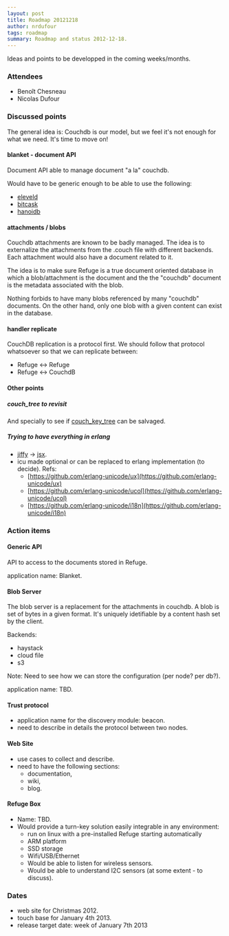 ```yaml
---
layout: post
title: Roadmap 20121218
author: nrdufour
tags: roadmap
summary: Roadmap and status 2012-12-18.
---
```


Ideas and points to be developped in the coming weeks/months.

### Attendees

+ Benoît Chesneau
+ Nicolas Dufour

### Discussed points

The general idea is: Couchdb is our model, but we feel it's not enough for what we need. It's time to move on!

#### blanket - document API

Document API able to manage document "a la" couchdb.

Would have to be generic enough to be able to use the following:

+ [eleveld](https://github.com/basho/eleveldb)
+ [bitcask](https://github.com/basho/bitcask)
+ [hanoidb](https://github.com/krestenkrab/hanoidb)

#### attachments / blobs

Couchdb attachments are known to be badly managed.
The idea is to externalize the attachments from the .couch file with different backends.
Each attachment would also have a document related to it.

The idea is to make sure Refuge is a true document oriented database in which a blob/attachment is the document and the the "couchdb" document is the metadata associated with the blob.

Nothing forbids to have many blobs referenced by many "couchdb" documents. On the other hand, only one blob with a given content can exist in the database.

#### handler replicate

CouchDB replication is a protocol first.
We should follow that protocol whatsoever so that we can replicate between:

+ Refuge <-> Refuge
+ Refuge <-> CouchdB

#### Other points

##### couch_tree to revisit

And specially to see if [couch_key_tree](https://github.com/benoitc/couchdb/blob/master/src/couchdb/couch_key_tree.erl) can be salvaged. 

##### Trying to have everything in erlang

+ [jiffy](https://github.com/refuge/jiffy) -> [jsx](https://github.com/talentdeficit/jsx).
+ icu made optional or can be replaced to erlang implementation (to decide). Refs:
  + [https://github.com/erlang-unicode/ux](https://github.com/erlang-unicode/ux)
  + [https://github.com/erlang-unicode/ucol](https://github.com/erlang-unicode/ucol)
  + [https://github.com/erlang-unicode/i18n](https://github.com/erlang-unicode/i18n)

### Action items

#### Generic API

API to access to the documents stored in Refuge.

application name: Blanket.

#### Blob Server

The blob server is a replacement for the attachments in couchdb.
A blob is set of bytes in a given format.
It's uniquely idetifiable by a content hash set by the client.

Backends:

+ haystack
+ cloud file
+ s3

Note: Need to see how we can store the configuration (per node? per db?).

application name: TBD.

#### Trust protocol

+ application name for the discovery module: beacon.
+ need to describe in details the protocol between two nodes.

	
#### Web Site

+ use cases to collect and describe.
+ need to have the following sections:
  + documentation,
  + wiki,
  + blog.

#### Refuge Box

+ Name: TBD.
+ Would provide a turn-key solution easily integrable in any environment:
  + run on linux with a pre-installed Refuge starting automatically
  + ARM platform
  + SSD storage
  + Wifi/USB/Ethernet
  + Would be able to listen for wireless sensors.
  + Would be able to understand I2C sensors (at some extent - to discuss).


### Dates

+ web site for Christmas 2012.
+ touch base for January 4th 2013.
+ release target date: week of January 7th 2013

